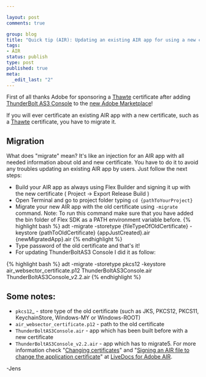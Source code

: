 ```yaml
--- 

layout: post
comments: true

group: blog
title: "Quick tip (AIR): Updating an existing AIR app for using a new certificate"
tags: 
- AIR
status: publish
type: post
published: true
meta: 
  _edit_last: "2"
---
```

First of all thanks Adobe for sponsoring a [Thawte](http://www.thawte.com) certificate after adding [ThunderBolt AS3 Console](http://code.google.com/p/flash-thunderbolt/wiki/ThunderBoltAS3Console) to the [new Adobe Marketplace](http://www.adobe.com/cfusion/marketplace/index.cfm?event=marketplace.offering&offeringid=10762)!

If you will ever certificate an existing AIR app with a new certificate, such as a [Thawte](http://www.thawte.com) certificate, you have to migrate it.

<!--more-->

## Migration

What does "migrate" mean? It's like an injection for an AIR app with all needed information about old and new certificate. You have to do it to avoid any troubles updating an existing AIR app by users. Just follow the next steps:

*  Build your AIR app as always using Flex Builder and signing it up with the new certificate ( Project -> Export Release Build )
*  Open Terminal and go to project folder typing `cd {pathToYourProject}` &nbsp;
*  Migrate your new AIR app with the old certificate using `-migrate` command. Note: To run this command make sure that you have added the bin folder of Flex SDK as a PATH environment variable before.
   {% highlight bash %}
   adt -migrate -storetype {fileTypeOfOldCertificate} -keystore {pathToOldCertificate} {appJustCreated}.air {newMigratedApp}.air
   {% endhighlight %}
*  Type password of the old certificate and that's it!
*  For updating ThunderBoltAS3 Console I did it as follow:

{% highlight bash %}
adt -migrate -storetype pkcs12 -keystore air_websector_certificate.p12 ThunderBoltAS3Console.air ThunderBoltAS3Console_v2.2.air
{% endhighlight %}

## Some notes:
* `pkcs12`_ - store type of the old certificate (such as JKS, PKCS12, PKCS11, KeychainStore, Windows-MY or Windows-ROOT)
* `air_websector_certificate.p12` - path to the old certificate
* `ThunderBoltAS3Console.air` - app which has been built before with a new certificate
* `ThunderBoltAS3Console_v2.2.air` - app which has to migrate5.  For more information check "[Changing certificates](http://help.adobe.com/en_US/AIR/1.5/devappsflex/WS5b3ccc516d4fbf351e63e3d118666ade46-7ff0.html#WSFAB6E5EB-316A-42b0-81A3-0BC232ACD99A)" and "[Signing an AIR file to change the application certificate](http://help.adobe.com/en_US/AIR/1.5/devappsflex/WS13ACB483-1711-43c0-9049-0A7251630A7D.html)" at [LiveDocs for Adobe AIR](http://help.adobe.com/en_US/AIR/1.5/).

-Jens

